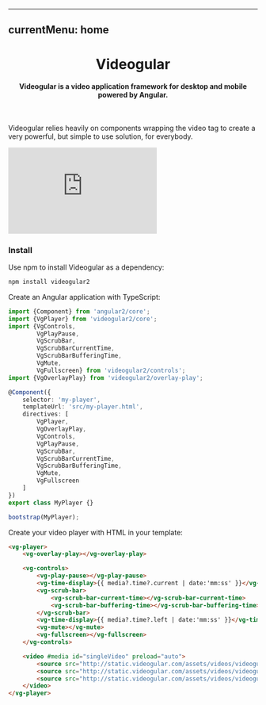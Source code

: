 ---
currentMenu: home
-----------------

<h1 align="center">Videogular</h1>

<h4 align="center">Videogular is a video application framework for desktop and mobile powered by Angular.</h4>

<br>

<p>Videogular relies heavily on components wrapping the video tag to create a very powerful, but simple to use solution, for everybody.</p>

<!-- TODO: replace iframe content with v2 version -->
<iframe width="300" height="174" class="videogular-container" src="http://videogular.com/html/home-demo.html" scrolling="no" allowfullscreen="allowfullscreen" frameborder="0"></iframe>

<h3>Install</h3>

Use npm to install Videogular as a dependency:

```bash
npm install videogular2
```

Create an Angular application with TypeScript:

```typescript
import {Component} from 'angular2/core';
import {VgPlayer} from 'videogular2/core';
import {VgControls, 
        VgPlayPause, 
        VgScrubBar, 
        VgScrubBarCurrentTime, 
        VgScrubBarBufferingTime, 
        VgMute, 
        VgFullscreen} from 'videogular2/controls';
import {VgOverlayPlay} from 'videogular2/overlay-play';

@Component({
    selector: 'my-player',
    templateUrl: 'src/my-player.html',
    directives: [
        VgPlayer,
        VgOverlayPlay,
        VgControls, 
        VgPlayPause, 
        VgScrubBar, 
        VgScrubBarCurrentTime, 
        VgScrubBarBufferingTime, 
        VgMute, 
        VgFullscreen
    ]
})
export class MyPlayer {}

bootstrap(MyPlayer);
```

Create your video player with HTML in your template:

```html
<vg-player>
    <vg-overlay-play></vg-overlay-play>

    <vg-controls>
        <vg-play-pause></vg-play-pause>
        <vg-time-display>{{ media?.time?.current | date:'mm:ss' }}</vg-time-display>
        <vg-scrub-bar>
            <vg-scrub-bar-current-time></vg-scrub-bar-current-time>
            <vg-scrub-bar-buffering-time></vg-scrub-bar-buffering-time>
        </vg-scrub-bar>
        <vg-time-display>{{ media?.time?.left | date:'mm:ss' }}</vg-time-display>
        <vg-mute></vg-mute>
        <vg-fullscreen></vg-fullscreen>
    </vg-controls>

    <video #media id="singleVideo" preload="auto">
        <source src="http://static.videogular.com/assets/videos/videogular.mp4" type="video/mp4">
        <source src="http://static.videogular.com/assets/videos/videogular.ogg" type="video/ogg">
        <source src="http://static.videogular.com/assets/videos/videogular.webm" type="video/webm">
    </video>
</vg-player>
```

